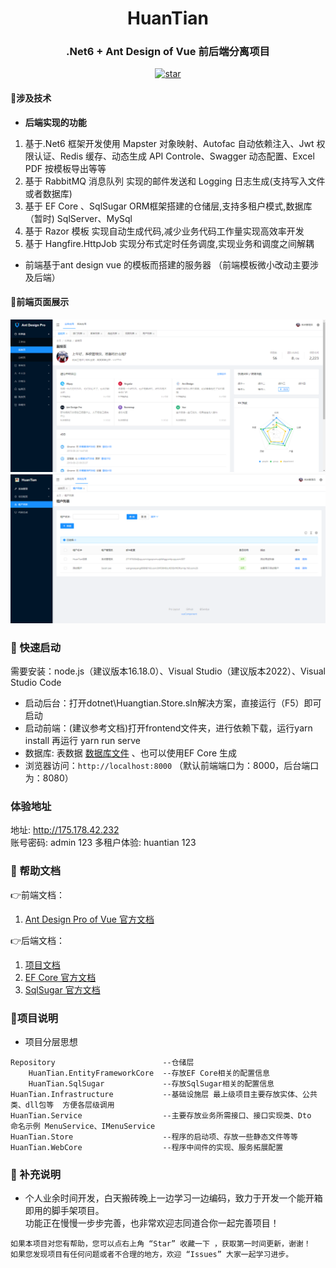 <div align="center"><h1>HuanTian</h1></div>
<div align="center"><h3>.Net6 + Ant Design of Vue 前后端分离项目</h3></div>

<div align="center">

[![star](https://gitee.com/wanglei6688/huantian/badge/star.svg?theme=dark)](https://gitee.com/wanglei6688/huantian/stargazers)

</div>

#### 🎁涉及技术

* **后端实现的功能**
1. 基于.Net6 框架开发使用 Mapster 对象映射、Autofac 自动依赖注入、Jwt 权限认证、Redis 缓存、动态生成 API Controle、Swagger 动态配置、Excel PDF 按模板导出等等
2. 基于 RabbitMQ 消息队列 实现的邮件发送和 Logging 日志生成(支持写入文件或者数据库)
3. 基于 EF Core 、SqlSugar ORM框架搭建的仓储层,支持多租户模式,数据库（暂时) SqlServer、MySql
4. 基于 Razor 模板 实现自动生成代码,减少业务代码工作量实现高效率开发
5. 基于 Hangfire.HttpJob 实现分布式定时任务调度,实现业务和调度之间解耦

* 前端基于ant design vue 的模板而搭建的服务器 （前端模板微小改动主要涉及后端）

#### 👀前端页面展示

![首页展示](image2.png)
![首页展示](image3.jpg)

### 🍄 快速启动

需要安装：node.js（建议版本16.18.0）、Visual Studio（建议版本2022）、Visual Studio Code

* 启动后台：打开dotnet\Huangtian.Store.sln解决方案，直接运行（F5）即可启动
* 启动前端：(建议参考文档)打开frontend文件夹，进行依赖下载，运行yarn install 再运行 yarn run serve
* 数据库: 表数据 [数据库文件](https://gitee.com/wanglei6688/huantian/blob/master/sqldata/store_db.sql) 、也可以使用EF Core 生成 
* 浏览器访问：`http://localhost:8000` （默认前端端口为：8000，后台端口为：8080）
### 体验地址
地址:      http://175.178.42.232    
账号密码:  admin 123  多租户体验: huantian 123
### 📖 帮助文档
👉前端文档：
1. [Ant Design Pro of Vue 官方文档](https://pro.antdv.com/docs/getting-started)

👉后端文档：
1. [项目文档](https://gitee.com/wanglei6688/wanglei/blob/master/dotnet/HuanTian.Store/README.md)
1. [EF Core  官方文档](https://learn.microsoft.com/zh-cn/ef/core/get-started/overview/first-app?tabs=netcore-cli)
2. [SqlSugar 官方文档](https://www.donet5.com/Home/Doc)

### 🍁项目说明
* 项目分层思想
```
Repository                        --仓储层
    HuanTian.EntityFrameworkCore  --存放EF Core相关的配置信息
    HuanTian.SqlSugar             --存放SqlSugar相关的配置信息
HuanTian.Infrastructure           --基础设施层 最上级项目主要存放实体、公共类、dll包等  方便各层级调用
HuanTian.Service                  --主要存放业务所需接口、接口实现类、Dto  命名示例 MenuService、IMenuService
HuanTian.Store                    --程序的启动项、存放一些静态文件等等   
HuanTian.WebCore                  --程序中间件的实现、服务拓展配置
```
### 🍖 补充说明

* 个人业余时间开发，白天搬砖晚上一边学习一边编码，致力于开发一个能开箱即用的脚手架项目。  
功能正在慢慢一步步完善，也非常欢迎志同道合你一起完善项目！


```
如果本项目对您有帮助，您可以点右上角 “Star” 收藏一下 ，获取第一时间更新，谢谢！
如果您发现项目有任何问题或者不合理的地方，欢迎 “Issues” 大家一起学习进步。
```